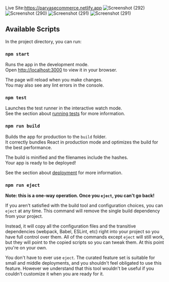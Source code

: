 
Live Site:https://parvasecommerce.netlify.app
![Screenshot (292)](https://github.com/Nikhilkoyyada/Ecomm/assets/134193407/b3585c94-1346-4489-9da0-f5af065ffd0f)
![Screenshot (290)](https://github.com/Nikhilkoyyada/Ecomm/assets/134193407/da3f3682-98d7-4592-a075-7f7eaaf30788)
![Screenshot (291)](https://github.com/Nikhilkoyyada/Ecomm/assets/134193407/4770754b-3e95-470d-b47a-967a0617936c)
![Screenshot (291)](https://github.com/Nikhilkoyyada/Ecomm/assets/134193407/a4e21f15-e910-47da-8cfe-1406dc9e0b8e)
## Available Scripts

In the project directory, you can run:

### `npm start`

Runs the app in the development mode.\
Open [http://localhost:3000](http://localhost:3000) to view it in your browser.

The page will reload when you make changes.\
You may also see any lint errors in the console.

### `npm test`

Launches the test runner in the interactive watch mode.\
See the section about [running tests](https://facebook.github.io/create-react-app/docs/running-tests) for more information.

### `npm run build`

Builds the app for production to the `build` folder.\
It correctly bundles React in production mode and optimizes the build for the best performance.

The build is minified and the filenames include the hashes.\
Your app is ready to be deployed!

See the section about [deployment](https://facebook.github.io/create-react-app/docs/deployment) for more information.

### `npm run eject`

**Note: this is a one-way operation. Once you `eject`, you can't go back!**

If you aren't satisfied with the build tool and configuration choices, you can `eject` at any time. This command will remove the single build dependency from your project.

Instead, it will copy all the configuration files and the transitive dependencies (webpack, Babel, ESLint, etc) right into your project so you have full control over them. All of the commands except `eject` will still work, but they will point to the copied scripts so you can tweak them. At this point you're on your own.

You don't have to ever use `eject`. The curated feature set is suitable for small and middle deployments, and you shouldn't feel obligated to use this feature. However we understand that this tool wouldn't be useful if you couldn't customize it when you are ready for it.










